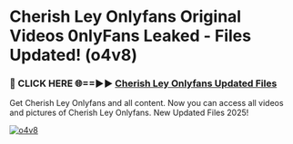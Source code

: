 # Cherish Ley Onlyfans Original Videos 0nlyFans Leaked - Files Updated! (o4v8)

<h3>🔴 CLICK HERE 🌐==►► <a href="https://tinyurl.com/2wckxsce" rel="nofollow">Cherish Ley Onlyfans Updated Files</a></h3>

Get Cherish Ley Onlyfans and all content. Now you can access all videos and pictures of Cherish Ley Onlyfans. New Updated Files 2025!

[![o4v8](https://i.imgur.com/AFduVYN.gif)](https://tinyurl.com/2wckxsce)
